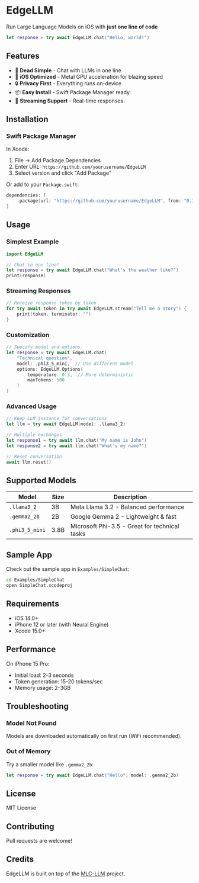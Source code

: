# EdgeLLM

Run Large Language Models on iOS with **just one line of code**

```swift
let response = try await EdgeLLM.chat("Hello, world!")
```

## Features

- 🚀 **Dead Simple** - Chat with LLMs in one line
- 📱 **iOS Optimized** - Metal GPU acceleration for blazing speed
- 🔒 **Privacy First** - Everything runs on-device
- 📦 **Easy Install** - Swift Package Manager ready
- 🌊 **Streaming Support** - Real-time responses

## Installation

### Swift Package Manager

In Xcode:

1. File → Add Package Dependencies
2. Enter URL: `https://github.com/yourusername/EdgeLLM`
3. Select version and click "Add Package"

Or add to your `Package.swift`:

```swift
dependencies: [
    .package(url: "https://github.com/yourusername/EdgeLLM", from: "0.1.0")
]
```

## Usage

### Simplest Example

```swift
import EdgeLLM

// Chat in one line!
let response = try await EdgeLLM.chat("What's the weather like?")
print(response)
```

### Streaming Responses

```swift
// Receive response token by token
for try await token in try await EdgeLLM.stream("Tell me a story") {
    print(token, terminator: "")
}
```

### Customization

```swift
// Specify model and options
let response = try await EdgeLLM.chat(
    "Technical question",
    model: .phi3_5_mini,  // Use different model
    options: EdgeLLM.Options(
        temperature: 0.3,  // More deterministic
        maxTokens: 500
    )
)
```

### Advanced Usage

```swift
// Keep LLM instance for conversations
let llm = try await EdgeLLM(model: .llama3_2)

// Multiple exchanges
let response1 = try await llm.chat("My name is John")
let response2 = try await llm.chat("What's my name?")

// Reset conversation
await llm.reset()
```

## Supported Models

| Model | Size | Description |
|-------|------|-------------|
| `.llama3_2` | 3B | Meta Llama 3.2 - Balanced performance |
| `.gemma2_2b` | 2B | Google Gemma 2 - Lightweight & fast |
| `.phi3_5_mini` | 3.8B | Microsoft Phi-3.5 - Great for technical tasks |

## Sample App

Check out the sample app in `Examples/SimpleChat`:

```bash
cd Examples/SimpleChat
open SimpleChat.xcodeproj
```

## Requirements

- iOS 14.0+
- iPhone 12 or later (with Neural Engine)
- Xcode 15.0+

## Performance

On iPhone 15 Pro:
- Initial load: 2-3 seconds
- Token generation: 15-20 tokens/sec
- Memory usage: 2-3GB

## Troubleshooting

### Model Not Found

Models are downloaded automatically on first run (WiFi recommended).

### Out of Memory

Try a smaller model like `.gemma2_2b`:

```swift
let response = try await EdgeLLM.chat("Hello", model: .gemma2_2b)
```

## License

MIT License

## Contributing

Pull requests are welcome!

## Credits

EdgeLLM is built on top of the [MLC-LLM](https://github.com/mlc-ai/mlc-llm) project.
